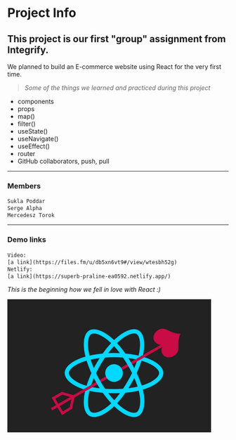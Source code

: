 # Project Info

## **This project is our first "group" assignment from Integrify.**

We planned to build an E-commerce website using React for the very first time.

> _Some of the things we learned and practiced during this project_

- components
- props
- map()
- filter()
- useState()
- useNavigate()
- useEffect()
- router
- GitHub collaborators, push, pull

---

### Members

    Sukla Poddar
    Serge Alpha
    Mercedesz Torok

---

### Demo links

    Video:
    [a link](https://files.fm/u/db5xn6vt9#/view/wtesbh52g)
    Netlify:
    [a link](https://superb-praline-ea0592.netlify.app/)

_This is the beginning how we fell in love with React :)_

![Alt React](./src/photo/Screenshot_56.png "React picture")
